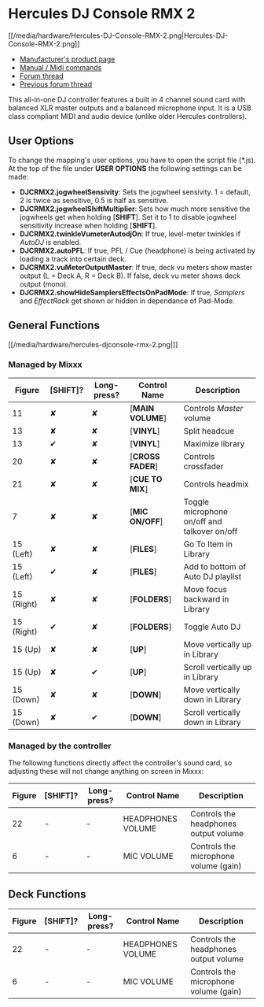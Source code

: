 # Hercules DJ Console RMX 2

[[/media/hardware/Hercules-DJ-Console-RMX-2.png|Hercules-DJ-Console-RMX-2.png]]

  - [Manufacturer's product
    page](http://www.hercules.com/us/DJ-Music/bdd/p/193/djconsole-rmx-2/)
  - [Manual / Midi
    commands](https://support.hercules.com/de/product/djconsolermx2-de)
  - [Forum thread](http://mixxx.org/forums/viewtopic.php?f=7&t=11860)
  - [Previous forum
    thread](http://mixxx.org/forums/viewtopic.php?f=7&t=4541)

This all-in-one DJ controller features a built in 4 channel sound card
with balanced XLR master outputs and a balanced microphone input. It is
a USB class compliant MIDI and audio device (unlike older Hercules
controllers).

## User Options

To change the mapping's user options, you have to open the script file
(\*.js). At the top of the file under **USER OPTIONS** the following
settings can be made:

  - **DJCRMX2.jogwheelSensivity**: Sets the jogwheel sensivity. 1 =
    default, 2 is twice as sensitive, 0.5 is half as sensitive.
  - **DJCRMX2.jogwheelShiftMultiplier**: Sets how much more sensitive
    the jogwheels get when holding \[**SHIFT**\]. Set it to 1 to disable
    jogwheel sensitivity increase when holding \[**SHIFT**\].
  - **DJCRMX2.twinkleVumeterAutodjOn**: If true, level-meter twinkles if
    *AutoDJ* is enabled.
  - **DJCRMX2.autoPFL**: If true, PFL / Cue (headphone) is being
    activated by loading a track into certain deck.
  - **DJCRMX2.vuMeterOutputMaster**: If true, deck vu meters show master
    output (L = Deck A, R = Deck B). If false, deck vu meter shows deck
    output (mono).
  - **DJCRMX2.showHideSamplersEffectsOnPadMode**: If true, *Samplers*
    and *EffectRack* get shown or hidden in dependance of Pad-Mode.

## General Functions

[[/media/hardware/hercules-djconsole-rmx-2.png|]]

### Managed by Mixxx

| Figure     | \[**SHIFT**\]? | Long-press? | Control Name        | Description                                  |
| ---------- | -------------- | ----------- | ------------------- | -------------------------------------------- |
| 11         | ✘              | ✘           | \[**MAIN VOLUME**\] | Controls *Master* volume                     |
| 13         | ✘              | ✘           | \[**VINYL**\]       | Split headcue                                |
| 13         | ✔              | ✘           | \[**VINYL**\]       | Maximize library                             |
| 20         | ✘              | ✘           | \[**CROSS FADER**\] | Controls crossfader                          |
| 21         | ✘              | ✘           | \[**CUE TO MIX**\]  | Controls headmix                             |
| 7          | ✘              | ✘           | \[**MIC ON/OFF**\]  | Toggle microphone on/off and talkover on/off |
| 15 (Left)  | ✘              | ✘           | \[**FILES**\]       | Go To Item in Library                        |
| 15 (Left)  | ✔              | ✘           | \[**FILES**\]       | Add to bottom of Auto DJ playlist            |
| 15 (Right) | ✘              | ✘           | \[**FOLDERS**\]     | Move focus backward in Library               |
| 15 (Right) | ✔              | ✘           | \[**FOLDERS**\]     | Toggle Auto DJ                               |
| 15 (Up)    | ✘              | ✘           | \[**UP**\]          | Move vertically up in Library                |
| 15 (Up)    | ✘              | ✔           | \[**UP**\]          | Scroll vertically up in Library              |
| 15 (Down)  | ✘              | ✘           | \[**DOWN**\]        | Move vertically down in Library              |
| 15 (Down)  | ✘              | ✔           | \[**DOWN**\]        | Scroll vertically down in Library            |

### Managed by the controller

The following functions directly affect the controller's sound card, so
adjusting these will not change anything on screen in Mixxx:

| Figure | \[**SHIFT**\]? | Long-press? | Control Name      | Description                           |
| ------ | -------------- | ----------- | ----------------- | ------------------------------------- |
| 22     | \-             | \-          | HEADPHONES VOLUME | Controls the headphones output volume |
| 6      | \-             | \-          | MIC VOLUME        | Controls the microphone volume (gain) |

## Deck Functions

| Figure | \[**SHIFT**\]? | Long-press? | Control Name      | Description                           |
| ------ | -------------- | ----------- | ----------------- | ------------------------------------- |
| 22     | \-             | \-          | HEADPHONES VOLUME | Controls the headphones output volume |
| 6      | \-             | \-          | MIC VOLUME        | Controls the microphone volume (gain) |
